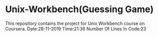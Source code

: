 # Unix-Workbench(Guessing Game)
This repository contains the project for Unix Workbench course on Coursera.
Date:28-11-2019
Time:21:36
Number Of Lines In Code:23
